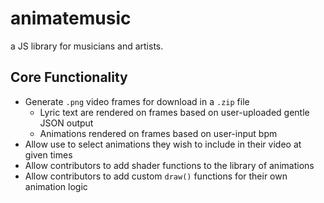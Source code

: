 # animatemusic

a JS library for musicians and artists.

## Core Functionality
- Generate `.png` video frames for download in a `.zip` file
  - Lyric text are rendered on frames based on user-uploaded gentle JSON output
  - Animations rendered on frames based on user-input bpm
- Allow use to select animations they wish to include in their video at given times
- Allow contributors to add shader functions to the library of animations
- Allow contributors to add custom `draw()` functions for their own animation logic
